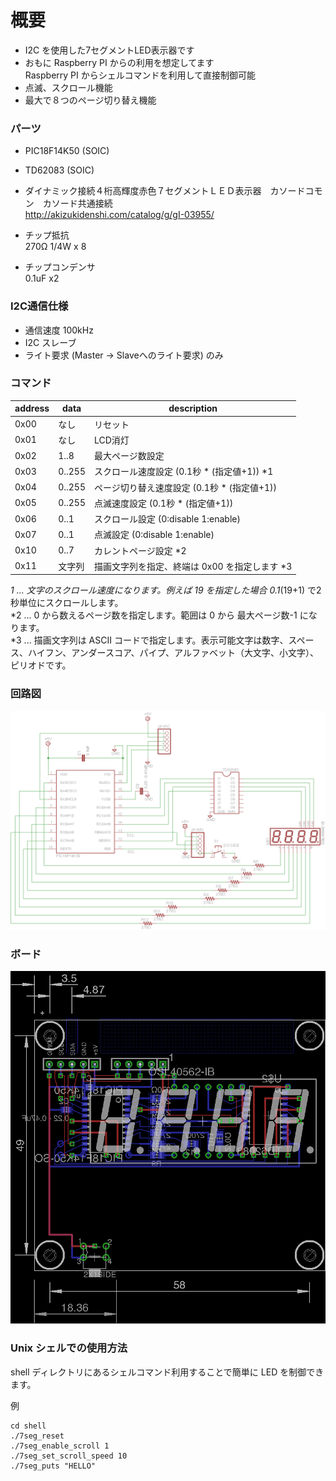 概要
====

- I2C を使用した7セグメントLED表示器です
- おもに Raspberry PI からの利用を想定してます  
 Raspberry PI からシェルコマンドを利用して直接制御可能
- 点滅、スクロール機能
- 最大で８つのページ切り替え機能


### パーツ

- PIC18F14K50 (SOIC)

- TD62083 (SOIC)

- ダイナミック接続４桁高輝度赤色７セグメントＬＥＤ表示器　カソードコモン　カソード共通接続  
 http://akizukidenshi.com/catalog/g/gI-03955/

- チップ抵抗  
 270Ω  1/4W x 8  

- チップコンデンサ  
 0.1uF  x2


### I2C通信仕様

- 通信速度 100kHz
- I2C スレーブ
- ライト要求 (Master -> Slaveへのライト要求) のみ

### コマンド

| address | data   | description |
|---------|--------|-------------|
| 0x00    | なし   | リセット    |
| 0x01    | なし   | LCD消灯     |
| 0x02    | 1..8   | 最大ページ数設定  |
| 0x03    | 0..255 | スクロール速度設定 (0.1秒 * (指定値+1)) *1  |
| 0x04    | 0..255 | ページ切り替え速度設定 (0.1秒 * (指定値+1))  |
| 0x05    | 0..255 | 点滅速度設定 (0.1秒 * (指定値+1))  |
| 0x06    | 0..1   | スクロール設定 (0:disable 1:enable)|
| 0x07    | 0..1   | 点滅設定 (0:disable 1:enable) |
| 0x10    | 0..7   | カレントページ設定 *2 |
| 0x11    | 文字列 | 描画文字列を指定、終端は 0x00 を指定します *3 |

*1 ... 文字のスクロール速度になります。例えば 19 を指定した場合 0.1*(19+1) で2秒単位にスクロールします。  
*2 ... 0 から数えるページ数を指定します。範囲は 0 から 最大ページ数-1 になります。  
*3 ... 描画文字列は ASCII コードで指定します。表示可能文字は数字、スペース、ハイフン、アンダースコア、パイプ、アルファベット（大文字、小文字）、ピリオドです。  


### 回路図

![回路図](doc/eagle/i2c-7segled-SOIC-schematic.png)

### ボード

![ボード](doc/eagle/i2c-7segled-SOIC-board.png)

### Unix シェルでの使用方法

shell ディレクトリにあるシェルコマンド利用することで簡単に LED を制御できます。

例
```````````````````
cd shell
./7seg_reset
./7seg_enable_scroll 1
./7seg_set_scroll_speed 10
./7seg_puts "HELLO"
```````````````````

